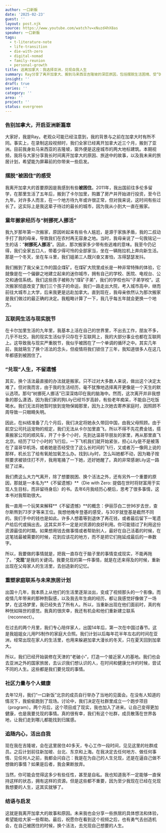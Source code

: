 ```yaml
---
author: 一口新飯
date: '2025-02-23'
guest: ''
layout: post.njk
source: https://www.youtube.com/watch?v=xNuzd4hX8as
speaker: 一口新飯
tags:
  - t-literature-note
  - life-transition
  - die-with-zero
  - digital-nomad
  - family-reunion
  - personal-growth
title: 逃离加拿大：我选择亚洲，兑现自我人生
summary: Ray分享了离开加拿大、搬到马来西亚吉隆坡的深层原因，包括摆脱生活困境、受“Die with Zero”理念启发，以及重新与家人建立连接的旅程。他强调“兑现”人生，并计划未来在亚洲和世界各地旅居。
insight: ''
draft: true
series: ''
category: ''
area: ''
project: ''
status: evergreen
---
```

### 告别加拿大，开启亚洲新篇章

大家好，我是Ray。老观众可能已经注意到，我的背景与之前在加拿大时有所不同。事实上，在录制这段视频时，我们全家已经离开加拿大近三个月，搬到了亚洲。目前我身处马来西亚的吉隆坡，窗外便是这座城市的两大地标建筑。本期视频，我将与大家分享我长时间离开加拿大的原因、旅途中的故事，以及我未来的旅居计划，希望能为屏幕前的你带来一些启发。

### 摆脱“被困住”的感受

我离开加拿大的首要原因是我感到有些**被困住**。2011年，我出国前往多伦多留学，在那里生活了五年后，搬到了卡尔加里，购置了房产并开始进行投资，至今已九年。对许多人而言，在一个地方待九年或许很正常，但对我来说，这时间有些过长了。这实际上是我这辈子待过的最长的城市，因为我从小到大一直在搬家。

### 童年搬家经历与“树挪死人挪活”

我九岁那年第一次搬家，原因听起来有些令人尴尬，是源于家族矛盾，我的二叔动手打了我的母亲，导致我们在农村再无容身之地。当时，我母亲说了一句我铭记一生的话：“**树挪死人挪活**”。因此，那次搬家多少带有些逃难的意味。我至今仍记得，我们全家五口人，带着少得可怜的全部家当，坐在一辆拖拉机上奔向新生活。那是一个冬天，坐在车斗里，我们姐弟三人既兴奋又害怕，冻得瑟瑟发抖。

我们搬到了我父亲工作的国企煤矿。在煤矿大院里成长是一种非常特殊的体验，它就像是在一个偏僻之地建立起来的迷你城市，拥有自己的学校、医院、电视台、公交和通信系统。我们这些孩子被称为“煤矿子弟”，我们的学校也叫“子弟学校”。这次搬家彻底改变了我们三个孩子的命运，我们一路走出大院，考入城市高中，继而前往大城市上大学，后来我更是远赴加拿大。直到现在，我母亲依然认为那次搬家是我们做过的最正确的决定。我粗略计算了一下，我几乎每五年就会更换一个地方。

### 互联网生活与现实脱节

在卡尔加里生活的九年里，我基本上活在自己的世界里，不出去工作，朋友不多，几乎不社交。我的现实生活似乎只存在于互联网上，我的大部分事业也都在互联网上。这导致我与现实严重脱节，我似乎被困在了一个单调的循环之中。其实几年前，我就萌生了换个活法的念头，但疫情将我们锁住了三年，我知道很多人在这几年都感到被困住了。

### “兑现”人生，不留遗憾

其实，换个活法最直接的办法就是搬家。只不过对大多数人来说，做出这个决定太难了。但对我而言，由于我的生活经历，毫不犹豫地选择离开更像是一个天生的默认选项。那句“树挪死人挪活”已深深烙印在我的脑海中。然而，这次离开并非我想象的那么潇洒，因为我们家的狗Lily已经15岁高龄，有些老年痴呆，不能自己吃饭喝水。我们无法将她暂时放到宠物保姆那里，因为上次她去寄养家庭时，因照顾不周导致一只眼睛失明。

因此，在纠结准备了几个月后，我们决定将她永久带回中国，由我父母照顾。由于航空公司托运宠物的规定，我们无法从卡尔加里直飞，所以不得不先花费金钱，搭乘搬家公司的顺风车，开了十多个小时，先到达温哥华朋友的家里，再从那里直飞北京。经历了12个小时的飞行后，一下飞机我们就开始紧张，担心Lily是不是被落在了温哥华机场，或者她是否经受住了这么长时间的飞行，又或者万一像网上说的那样，机长忘了给有氧舱加氧怎么办。找到Lily时，怎么叫她都不动，因为箱子按照要求被锁住打不开，我用笔捅了一下她，还好她醒了。真的非常感谢Lily这一路挺了过来。

我们费这么大力气离开，除了想要脱困、换个活法之外，还有另外一个重要的原因，那就是一本名为**《不留遗憾》**（Die with Zero: 提倡在世时将财富用于实现人生目标，而非留待身后）的书。去年6月我经历心梗后，思考了很多事情，这本书对我帮助很大。

我一直用一个玩笑来解释**《不留遗憾》**的概念：伊丽莎白二世96岁去世，查尔斯熬到73岁才等来王位。我想他晚年登基的感受，与30岁就登基是截然不同的。我们手中的钱也是如此。许多人想着等到退休了再花钱，或者最后留下一笔遗产给后代或捐出去。这其实并不一定是对资源的良好利用。你可能错过了利用这份资源最佳的时期。如果想用钱去做事情或者帮助别人，最好在自己活着的时候，在这笔钱最被需要的时候，花到应该花的地方，而不是把它们拖延成最后的一串数字。

所以，我要做的事情就是，把我一直存在于脑子里的事情变成现实，不能再拖了。“**兑现**”是我的关键词。我要兑现的第一件事情，就是在还来得及的时候，重新出现在父母家人的生活里，去创造新的记忆。

### 重塑家庭联系与未来旅居计划

出国十几年，我本质上从他们的生活里逐渐淡出，变成了视频那头的一个影像。而疫情几年带来的那种割裂感，以及我去年生病的经历，都让我感觉好像做了一场梦，在这场梦里，我已经失去了所有人。所以，当重新出现在他们面前时，真的有种恍如隔世的感觉。我真的很庆幸，我还有机会和他们重新建立联系（reconnect）。

在过去的两个月里，我们专心陪伴家人，出国14年后，第一次在中国过春节。这是我姐姐女儿用PS制作的家庭大合照。我们计划以后每年花半年左右的时间在亚洲，经常出现在家人的生活里，也用来躲避加拿大漫长的冬天，只在夏天回到加拿大。

所以，我们已经开始装修在天津的“老破小”，打造一个接近家人的基地。我们也会去亚洲之外的国家旅居，去认识我们想认识的人，在时间和健康允许的时候，尝试不同的人生。这些都是我们要兑现的事情。

### 社区力量与个人健康

去年12月，我们“一口新饭”北京的成员自行举办了当地的见面会。在没有人知道的情况下，我偷偷跑到了现场。讨论中，我们决定在社群里成立一个跑步项目（program）。两个月后，这个项目成了现实，我也加入了进来。让自己变得更加健康，也是我要兑现的事情。真的很有幸，我们有这个社群，成员散落在世界各地，让我们走到哪儿都能找到归属感。

### 追随内心，活出自我

现在我在吉隆坡，会在这里居住40多天，专心工作一段时间，见见这里的社群成员。之后计划前往新加坡、台北、东京和上海。在我决定去任何地方、做任何事情、见任何人之前，我都会问自己：我是在为自己的人生兑现，还是在逼自己做不想做的事情？如果是后者，我会果断放弃。

当然，你可能会觉得这多少有些任性，甚至是自私。我也知道我不一定能够一直保持这样的状态，拥有这样的资源。但是这些都不重要，因为至少我现在已经在兑现我想要的人生，这其实就够了。

### 结语与启发

这就是我离开加拿大的故事和原因。未来我也会分享一些旅居的具体想法和体验，希望能给大家一些帮助。最后，祝愿你在看到这个视频之后，也有勇气去创造机会，在自己被困住的时候，换个活法，去兑现自己想要的人生。